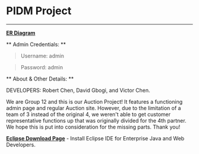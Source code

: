 # PIDM Project

---
**[ER Diagram](https://docs.google.com/drawings/d/1VZcaGZ_UU13ffWSm03bHp3okLFTBLCBLG6D7UOjPKDY/edit)**

** Admin Credentials: **
> Username: admin

> Password: admin

** About & Other Details: **
<p> DEVELOPERS: Robert Chen, David Gbogi, and Victor Chen. </p>
<p>We are Group 12 and this is our Auction Project! It features a functioning admin page and regular Auction site. However, due to the limitation of a team of 3 instead of the original 4, we weren't able to get customer representative functions up that was originally divided for the 4th partner. We hope this is put into consideration for the missing parts. Thank you! </p>

**[Eclipse Download Page](https://www.eclipse.org/downloads/packages/release/2022-03/r/eclipse-ide-enterprise-java-and-web-developers)** - Install Eclipse IDE for Enterprise Java and Web Developers. 